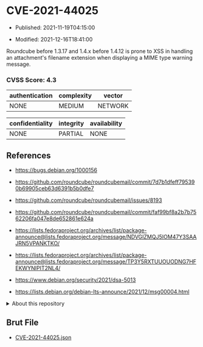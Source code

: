 # CVE-2021-44025

- Published: 2021-11-19T04:15:00

- Modified: 2021-12-16T18:41:00

Roundcube before 1.3.17 and 1.4.x before 1.4.12 is prone to XSS in handling an attachment's filename extension when displaying a MIME type warning message.

### CVSS Score: **4.3**

| authentication | complexity | vector |
| --- | --- | --- |
| NONE | MEDIUM | NETWORK |

| confidentiality | integrity | availability |
| --- | --- | --- |
| NONE | PARTIAL | NONE |

## References

* https://bugs.debian.org/1000156

* https://github.com/roundcube/roundcubemail/commit/7d7b1dfeff795390b69905ceb63d6391b5b0dfe7

* https://github.com/roundcube/roundcubemail/issues/8193

* https://github.com/roundcube/roundcubemail/commit/faf99bf8a2b7b7562206fa047e8de652861e624a

* https://lists.fedoraproject.org/archives/list/package-announce@lists.fedoraproject.org/message/NDVGIZMQJ5IOM47Y3SAAJRN5VPANKTKO/

* https://lists.fedoraproject.org/archives/list/package-announce@lists.fedoraproject.org/message/TP3Y5RXTUUOUODNG7HFEKWYNIPIT2NL4/

* https://www.debian.org/security/2021/dsa-5013

* https://lists.debian.org/debian-lts-announce/2021/12/msg00004.html

<details>
<summary>About this repository</summary> 

  This repository is part of the project [Live Hack CVE](https://github.com/Live-Hack-CVE). Main website can be found [www.live-hack.org](https://www.live-hack.org) 
  
  Made by [Sn0wAlice](https://github.com/Sn0wAlice) for the people that care about security and need to have a feed of the latest CVEs. Hope you enjoy it, don't forget to star the repo and follow me on [Twitter](https://twitter.com/Sn0wAlice) and [Github](https://github.com/Sn0wAlice). And that is my [personnal website](https://www.alice-snow.me/)

  - [Home Page](https://github.com/Live-Hack-CVE)
  - [Framework](https://github.com/Live-Hack-CVE/cve-framework)
  - [CVE database](https://github.com/Live-Hack-CVE/full_database)
  - [Changelog](https://github.com/Live-Hack-CVE/Changelog)
</details>

## Brut File

* [CVE-2021-44025.json](https://raw.githubusercontent.com/Live-Hack-CVE/full_database/main/cves/2021/CVE-2021-44025.json)

